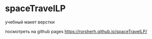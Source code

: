 # spaceTravelLP

учебный макет верстки

посмотреть на github pages
https://rorsherh.github.io/spaceTravelLP/
